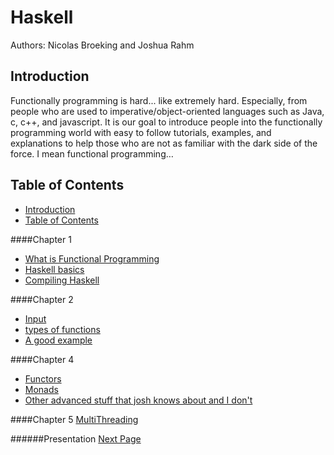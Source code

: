 Haskell
=======

Authors: Nicolas Broeking and Joshua Rahm


Introduction
------------

Functionally programming is hard... like extremely hard. Especially, from people who are used to imperative/object-oriented languages such as Java, c, c++, and javascript. It is our goal to introduce people into the functionally programming world with easy to follow tutorials, examples, and explanations to help those who are not as familiar with the dark side of the force. I mean functional programming… 

Table of Contents
-----------------

* [Introduction](README.md)  
* [Table of Contents](README.md)  

####Chapter 1
* [What is Functional Programming](./presentation/FunctionalProgramming.md)  
* [Haskell basics](./presentation/BasicHaskell.md)  
* [Compiling Haskell](./presentation/CompilingHaskell.md)  
	
####Chapter 2
* [Input](./presentation/Input.md)  
* [types of functions](./presentation/functions.md)  
* [A good example](./presentation/whatever.md)  

####Chapter 4
* [Functors](./presentation/Functors.md)  
* [Monads](./presentation/Monads.md)  
* [Other advanced stuff that josh knows about and I don't](./presentation/stuff)  

####Chapter 5
[MultiThreading](./presentation/MultiThreading.md)  


<!---
At the bottom of every page we need a next and previous button 
-->

######Presentation
[Next Page](./prsentation/FunctionalProgramming.md)
